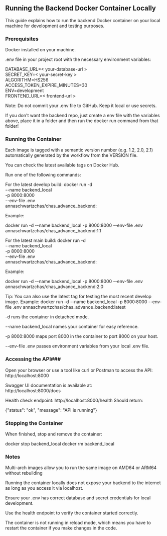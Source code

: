 ## Running the Backend Docker Container Locally ##
This guide explains how to run the backend Docker container on your local machine for development and testing purposes.  

### Prerequisites ###  

Docker installed on your machine.  

.env file in your project root with the necessary environment variables:  

DATABASE_URL=< your-database-url >  
SECRET_KEY=< your-secret-key >  
ALGORITHM=HS256  
ACCESS_TOKEN_EXPIRE_MINUTES=30  
ENV=development   
FRONTEND_URL=< frontend-url >    

Note: Do not commit your .env file to GitHub. Keep it local or use secrets.  

If you don't want the backend repo, just create a env file with the variables above, place it in a folder and then run the docker run command from that folder! 

### Running the Container ### 
Each image is tagged with a semantic version number (e.g. 1.2, 2.0, 2.1) automatically generated by the workflow from the VERSION file.

You can check the latest available tags on Docker Hub.

Run one of the following commands:

For the latest develop build:
docker run -d \
  --name backend_local \
  -p 8000:8000 \
  --env-file .env \
  annaschwartzchas/chas_advance_backend:<your-develop-version>


Example:

docker run -d --name backend_local -p 8000:8000 --env-file .env annaschwartzchas/chas_advance_backend:1.1

For the latest main build:
docker run -d \
  --name backend_local \
  -p 8000:8000 \
  --env-file .env \
  annaschwartzchas/chas_advance_backend:<your-main-version>


Example:

docker run -d --name backend_local -p 8000:8000 --env-file .env annaschwartzchas/chas_advance_backend:2.0

Tip: You can also use the latest tag for testing the most recent develop image.
Example:
docker run -d --name backend_local -p 8000:8000 --env-file .env annaschwartzchas/chas_advance_backend:latest

-d runs the container in detached mode.

--name backend_local names your container for easy reference.

-p 8000:8000 maps port 8000 in the container to port 8000 on your host.

--env-file .env passes environment variables from your local .env file.

### Accessing the API### 

Open your browser or use a tool like curl or Postman to access the API:
http://localhost:8000  

Swagger UI documentation is available at:  
http://localhost:8000/docs  

Health check endpoint:
http://localhost:8000/health
Should return:

{"status": "ok", "message": "API is running"}

### Stopping the Container ### 

When finished, stop and remove the container:

docker stop backend_local
docker rm backend_local

### Notes ### 

Multi-arch images allow you to run the same image on AMD64 or ARM64 without rebuilding

Running the container locally does not expose your backend to the internet as long as you access it via localhost.

Ensure your .env has correct database and secret credentials for local development.

Use the health endpoint to verify the container started correctly.

The container is not running in reload mode, which means you have to restart the container if you make changes in the code. 